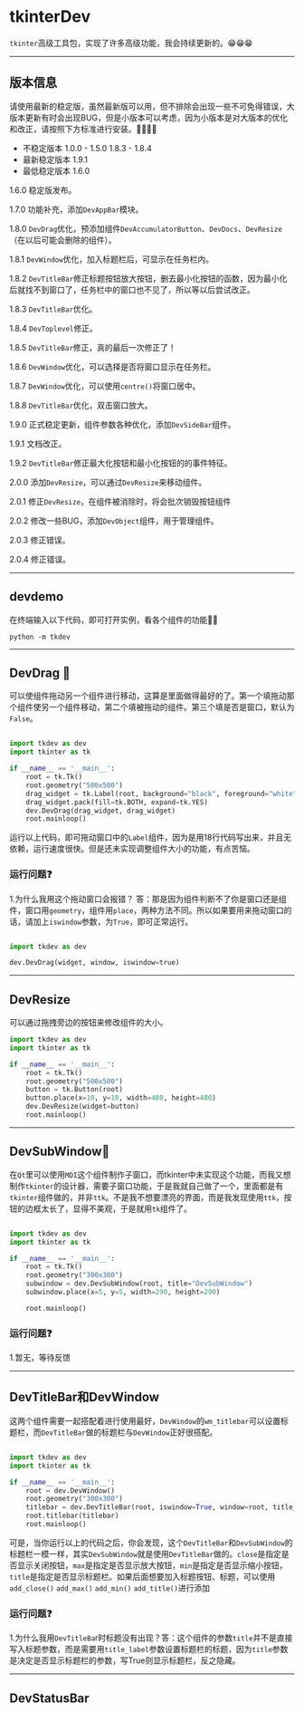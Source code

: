 # tkinterDev

`tkinter`高级工具包，实现了许多高级功能，我会持续更新的。😁😁😁
____
## 版本信息
请使用最新的稳定版，虽然最新版可以用，但不排除会出现一些不可免得错误，大版本更新有时会出现BUG，但是小版本可以考虑，因为小版本是对大版本的优化和改正，请按照下方标准进行安装。🐋🐳🐋🐳
- 不稳定版本 1.0.0 - 1.5.0 1.8.3 - 1.8.4
- 最新稳定版本 1.9.1
- 最低稳定版本 1.6.0
 
1.6.0 稳定版发布。

1.7.0 功能补充，添加`DevAppBar`模块。

1.8.0 `DevDrag`优化，预添加组件`DevAccumulatorButton`、`DevDocs`、`DevResize`（在以后可能会删除的组件）。

1.8.1 `DevWindow`优化，加入标题栏后，可显示在任务栏内。

1.8.2 `DevTitleBar`修正标题按钮放大按钮，删去最小化按钮的函数，因为最小化后就找不到窗口了，任务栏中的窗口也不见了，所以等以后尝试改正。

1.8.3 `DevTitleBar`优化。

1.8.4 `DevToplevel`修正。

1.8.5 `DevTitleBar`修正，真的最后一次修正了！

1.8.6 `DevWindow`优化，可以选择是否将窗口显示在任务栏。

1.8.7 `DevWindow`优化，可以使用`centre()`将窗口居中。

1.8.8 `DevTitleBar`优化，双击窗口放大。

1.9.0 正式稳定更新，组件参数各种优化，添加`DevSideBar`组件。

1.9.1 文档改正。

1.9.2 `DevTitleBar`修正最大化按钮和最小化按钮的的事件特征。

2.0.0 添加`DevResize`，可以通过`DevResize`来移动组件。

2.0.1 修正`DevResize`，在组件被消除时，将会批次销毁按钮组件

2.0.2 修改一些BUG，添加`DevObject`组件，用于管理组件。

2.0.3 修正错误。

2.0.4 修正错误。
____

## devdemo
在终端输入以下代码，即可打开实例，看各个组件的功能🤣🤣
```commandline
python -m tkdev
```
____

## DevDrag 🤖
可以使组件拖动另一个组件进行移动，这算是里面做得最好的了。第一个填拖动那个组件使另一个组件移动，第二个填被拖动的组件。第三个填是否是窗口，默认为`False`。

```python

import tkdev as dev
import tkinter as tk

if __name__ == '__main__':
    root = tk.Tk()
    root.geometry("500x500")
    drag_widget = tk.Label(root, background="black", foreground="white", text="Hello DevDrag")
    drag_widget.pack(fill=tk.BOTH, expand=tk.YES)
    dev.DevDrag(drag_widget, drag_widget)
    root.mainloop()
```
运行以上代码，即可拖动窗口中的`Label`组件，因为是用18行代码写出来，并且无依赖，运行速度很快。但是还未实现调整组件大小的功能，有点苦恼。

### 运行问题❓
1.为什么我用这个拖动窗口会报错？
答：那是因为组件判断不了你是窗口还是组件，窗口用`geometry`，组件用`place`，两种方法不同。所以如果要用来拖动窗口的话，请加上`iswindow`参数，为`True`，即可正常运行。

```python

import tkdev as dev

dev.DevDrag(widget, window, iswindow=true)
```
____

## DevResize
可以通过拖拽旁边的按钮来修改组件的大小。
```python
import tkdev as dev
import tkinter as tk

if __name__ == '__main__':
    root = tk.Tk() 
    root.geometry("500x500")
    button = tk.Button(root)
    button.place(x=10, y=10, width=480, height=480)
    dev.DevResize(widget=button)
    root.mainloop()
```

____

## DevSubWindow🤖
在`Qt`里可以使用`MDI`这个组件制作子窗口，而tkinter中未实现这个功能，而我又想制作`tkinter`的设计器，需要子窗口功能，于是我就自己做了一个，里面都是有`tkinter`组件做的，并非`ttk`。不是我不想要漂亮的界面，而是我发现使用`ttk`，按钮的边框太长了，显得不美观，于是就用`tk`组件了。

```python

import tkdev as dev
import tkinter as tk

if __name__ == '__main__':
    root = tk.Tk()
    root.geometry("300x300")
    subwindow = dev.DevSubWindow(root, title="DevSubWindow")
    subwindow.place(x=5, y=5, width=290, height=290)

    root.mainloop()
```
### 运行问题❓
1.暂无，等待反馈
____

## DevTitleBar和DevWindow
这两个组件需要一起搭配着进行使用最好，`DevWindow`的`wm_titlebar`可以设置标题栏，而`DevTitleBar`做的标题栏与`DevWindow`正好很搭配。

```python

import tkdev as dev
import tkinter as tk

if __name__ == '__main__':
    root = dev.DevWindow()
    root.geometry("300x300")
    titlebar = dev.DevTitleBar(root, iswindow=True, window=root, title_label="Hello")
    root.titlebar(titlebar)
    root.mainloop()
```
可是，当你运行以上的代码之后，你会发现，这个`DevTitleBar`和`DevSubWindow`的标题栏一模一样，其实`DevSubWindow`就是使用`DevTitleBar`做的。`close`是指定是否显示关闭按钮，`max`是指定是否显示放大按钮，`min`是指定是否显示缩小按钮，`title`是指定是否显示标题栏。如果后面想要加入标题按钮、标题，可以使用`add_close()` `add_max()` `add_min()` `add_title()`进行添加
### 运行问题❓
1.为什么我用`DevTitleBa`r时标题没有出现？答：这个组件的参数`title`并不是直接写入标题参数，而是需要用`title_label`参数设置标题栏的标题，因为`title`参数是决定是否显示标题栏的参数，写True则显示标题栏，反之隐藏。
____

## DevStatusBar